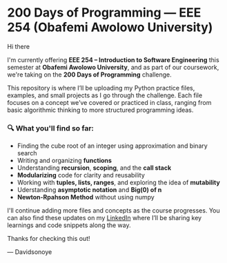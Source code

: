 # 200 Days of Programming — EEE 254 (Obafemi Awolowo University)

Hi there 

I'm currently offering **EEE 254 – Introduction to Software Engineering** this semester at **Obafemi Awolowo University**, and as part of our coursework, we're taking on the **200 Days of Programming** challenge.

This repository is where I’ll be uploading my Python practice files, examples, and small projects as I go through the challenge. Each file focuses on a concept we’ve covered or practiced in class, ranging from basic algorithmic thinking to more structured programming ideas.

### 🔍 What you'll find so far:
- Finding the cube root of an integer using approximation and binary search
- Writing and organizing **functions**
- Understanding **recursion**, **scoping**, and the **call stack**
- **Modularizing** code for clarity and reusability
- Working with **tuples, lists, ranges**, and exploring the idea of **mutability**
- Uderstanding **asymptotic notation** and **Big(0) of n**
- **Newton-Rpahson Method** without using numpy

I'll continue adding more files and concepts as the course progresses. You can also find these updates on my [LinkedIn](https://www.linkedin.com/in/iseoluwa-oyesanmi-234bb1275/) where I’ll be sharing key learnings and code snippets along the way.

Thanks for checking this out!

— Davidsonoye
